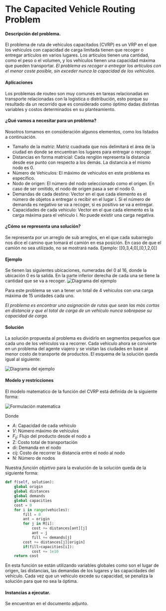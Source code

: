 # The Capacited Vehicle Routing Problem

#### Descripción del problema.
El problema de ruta de vehículos capacitados (CVRP) es un VRP en el que los vehículos con capacidad de carga limitada tienen que recoger o entregar artículos en varios lugares. Los artículos tienen una cantidad, como el peso o el volumen, y los vehículos tienen una capacidad máxima que pueden transportar. *El problema es recoger o entregar los artículos con el menor coste posible, sin exceder nunca la capacidad de los vehículos.*
#### Aplicaciones
Los problemas de routeo son muy comunes en tareas relacionadas en transporte relacionadas con la logistica o distribución, esto porque su resultado da un recorrido que es considerado como óptimo dadas distintas variables y costos determinados en su planteamiento.

#### ¿Qué vamos a necesitar para un problema?
Nosotros tomamos en consideración algunos elementos, como los listados a continuación.
* Tamaño de la matriz:  Matriz cuadrada que nos delimitará el área de la ciudad en donde se encuentran los lugares para entregar o recoger.
* Distancias en forma matricial: Cada renglón representa la distancia
desde ese punto con respecto a los demás. La distancia a el mismo nodo es 0.
* Número de Vehiculos: El máximo de vehiculos en este problema es especifico.
* Nodo de origen: El número del nodo seleccionado como el origen. En caso de ser omitido, el nodo de origen pasa a ser el nodo 0.
* Demandas de cada destino: Vector en el que cada elemento es el número de objetos a entregar o recibir en el lugar i. Si el número de demanda es negativo se va a recoger, si es positivo se va a entregar.
* Capacidades de cada vehiculo: Vector en el que cada elemento es la carga máxima para el vehiculo i. No puede existir una carga negativa.

#### ¿Cómo se representa una solución? 
Se representa por un arreglo de sub arreglos, en el que cada subarreglo nos dice el camino que tomará el camión en esa posición. En caso de que el camión no sea utilizado, no se mostrará nada.
Ejemplo: 
[[0,3,4,0],[0,1,2,0]]

#### Ejemplo
Se tienen las siguientes ubicaciones, numeradas del 0 al 16, donde la ubicación 0 es la salida. En la parte inferior derecha de cada una se tiene la cantidad que se va a recoger.
 ![Diagrama del ejemplo](https://developers.google.com/optimization/images/routing/cvrp.svg)

 Para este problema se van a tener un total de 4 vehiculos con una carga máxima de 15 unidades cada uno.

*El problema es encontrar una asignación de rutas que sean las más cortas en distancia y que el total de carga de un vehículo nunca sobrepase su capacidad de carga.*

#### Solución
La solución propuesta al problema es dividirlo en segmentos pequeños que cada uno de los vehiculos va a recorrer. Cada vehiculo ahora se convierte en un problema del agente viajero y se visitan las ciudades en base al menor costo de transporte de productos.
El esquema de la solución queda igual al siguiente:

 ![Diagrama del ejemplo](https://developers.google.com/optimization/images/routing/vrpgs_solution.svg)

#### Modelo y restricciones
El modelo matematico de la función del CVRP está definida de la siguiente forma: 

![Formulación matematica](https://repository.uaeh.edu.mx/scige/boletin/sahagun/n10/multimedia/a2/a2_2.jpg)

Donde
* ${A:}$ Capacidad de cada vehículo 
* ${V}$: Número máximo de vehículos
* ${F_{ij}}$: Flujo del producto desde el nodo a  
* Z: Costo total de transportación
* di: Demanda en el nodo
* cij: Costo de recorrer la distancia entre el nodo  al nodo
* N: Número de nodos


Nuestra *función objetivo* para la evalución de la solución queda de la siguiente forma:

```python
def f(self, solution):
	global origin
	global distances
	global demands
	global capacities
	cost = 0
	for i in range(vehicles):
		fill = 0
		ant = origin
		for j in M[i]:
			cost += distances[ant][j]
			ant = j
			fill += demands[j]
		cost += distances[j][origin]
		if(fill>capacities[i]):
			cost += 1e10
	return cost
```

En esta función se están utilizando variables globales como son el lugar de origen, las distancias, las demandas de los lugares y las capacidades del vehículo. Cada vez que un vehiculo excede su capacidad, se penaliza la solución para que no sea la óptima.

#### Instancias a ejecutar. 
Se encuentran en el documento adjunto. 
